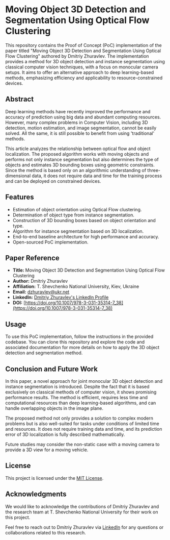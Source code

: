 # Moving Object 3D Detection and Segmentation Using Optical Flow Clustering

This repository contains the Proof of Concept (PoC) implementation of the paper titled "Moving Object 3D Detection and Segmentation Using Optical Flow Clustering" authored by Dmitriy Zhuravlev. The implementation provides a method for 3D object detection and instance segmentation using classical computer vision techniques, with a focus on monocular camera setups. It aims to offer an alternative approach to deep learning-based methods, emphasizing efficiency and applicability to resource-constrained devices.

## Abstract

Deep learning methods have recently improved the performance and accuracy of prediction using big data and abundant computing resources. However, many complex problems in Computer Vision, including 3D detection, motion estimation, and image segmentation, cannot be easily solved. All the same, it is still possible to benefit from using 'traditional' methods.

This article analyzes the relationship between optical flow and object localization. The proposed algorithm works with moving objects and performs not only instance segmentation but also determines the type of objects and estimates 3D bounding boxes using geometric constraints. Since the method is based only on an algorithmic understanding of three-dimensional data, it does not require data and time for the training process and can be deployed on constrained devices.

## Features

- Estimation of object orientation using Optical Flow clustering.
- Determination of object type from instance segmentation.
- Construction of 3D bounding boxes based on object orientation and type.
- Algorithm for instance segmentation based on 3D localization.
- End-to-end baseline architecture for high performance and accuracy.
- Open-sourced PoC implementation.

## Paper Reference

- **Title:** Moving Object 3D Detection and Segmentation Using Optical Flow Clustering
- **Author:** Dmitriy Zhuravlev
- **Affiliation:** T. Shevchenko National University, Kiev, Ukraine
- **Email:** dzhuravlev@ukr.net
- **LinkedIn:** [Dmitriy Zhuravlev's LinkedIn Profile](https://www.linkedin.com/in/dmitriy-viktorovich-zhuravlev/)
- **DOI:** [https://doi.org/10.1007/978-3-031-35314-7_38](https://doi.org/10.1007/978-3-031-35314-7_38)

## Usage

To use this PoC implementation, follow the instructions in the provided codebase. You can clone this repository and explore the code and associated documentation for more details on how to apply the 3D object detection and segmentation method.

## Conclusion and Future Work

In this paper, a novel approach for joint monocular 3D object detection and instance segmentation is introduced. Despite the fact that it is based exclusively on classical methods of computer vision, it shows promising performance results. The method is efficient, requires less time and computational resources than deep learning-based algorithms, and can handle overlapping objects in the image plane.

The proposed method not only provides a solution to complex modern problems but is also well-suited for tasks under conditions of limited time and resources. It does not require training data and time, and its prediction error of 3D localization is fully described mathematically.

Future studies may consider the non-static case with a moving camera to provide a 3D view for a moving vehicle.

## License

This project is licensed under the [MIT License](LICENSE).

## Acknowledgments

We would like to acknowledge the contributions of Dmitriy Zhuravlev and the research team at T. Shevchenko National University for their work on this project.

Feel free to reach out to Dmitriy Zhuravlev via [LinkedIn](https://www.linkedin.com/in/dmitriy-viktorovich-zhuravlev/) for any questions or collaborations related to this research.

